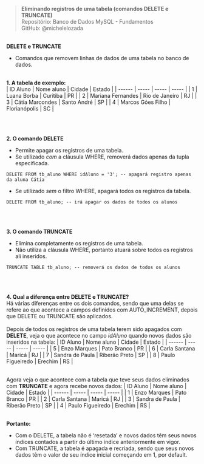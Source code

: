 > **Eliminando registros de uma tabela (comandos DELETE e TRUNCATE)**     
> Repositório: Banco de Dados MySQL - Fundamentos    
> GitHub: @michelelozada
&nbsp;
     
&nbsp;  
**DELETE e TRUNCATE**  
- Comandos que removem linhas de dados de uma tabela no banco de dados.
&nbsp;
     
&nbsp;  
**1. A tabela de exemplo:**  
| ID Aluno | Nome aluno        | Cidade         | Estado |
| ------   | -----             | -----          | -----  |
| 1        | Luana Borba       | Curitiba       | PR     |
| 2        | Mariana Fernandes | Rio de Janeiro | RJ     |
| 3        | Cátia Marcondes   | Santo André    | SP     |
| 4        | Marcos Góes Filho | Florianópolis  | SC     |

&nbsp;
     
&nbsp;  
**2. O comando DELETE**  
* Permite apagar os registros de uma tabela.  
* Se utilizado *com* a cláusula WHERE, removerá dados apenas da tupla especificada.  
```mysql
DELETE FROM tb_aluno WHERE idAluno = '3'; -- apagará registro apenas da aluna Cátia
```
* Se utilizado *sem* o filtro WHERE, apagará todos os registros da tabela.  
```mysql
DELETE FROM tb_aluno; -- irá apagar os dados de todos os alunos  
```
&nbsp;
     
&nbsp;   
**3. O comando TRUNCATE**  
* Elimina completamente os registros de uma tabela.  
* Não utiliza a cláusula WHERE, portanto atuará sobre todos os registros ali inseridos.  
```mysql
TRUNCATE TABLE tb_aluno; -- removerá os dados de todos os alunos   
```
&nbsp;
     
&nbsp;    
**4. Qual a diferença entre DELETE e TRUNCATE?**    
Há várias diferenças entre os dois comandos, sendo que uma delas se refere ao que acontece a campos
definidos com AUTO_INCREMENT, depois que DELETE ou TRUNCATE são aplicados.  
&nbsp;
&nbsp;  
Depois de todos os registros de uma tabela terem sido apagados com **DELETE**, veja o que acontece 
no campo *idAluno* quando novos dados são inseridos na tabela: 
| ID Aluno | Nome aluno         | Cidade         | Estado  |
| ------   | -----              | -----          | -----   |
| 5	       | Enzo Marques	    | Pato Branco    | PR      |
| 6        | Carla Santana      | Maricá	     | RJ      |
| 7        | Sandra de Paula    | Riberão Preto	 | SP      |
| 8        | Paulo Figueiredo	| Erechim	     | RS      |

&nbsp;
&nbsp;   
Agora veja o que acontece com a tabela que teve seus dados eliminados com **TRUNCATE** e agora recebe novos 
dados: 
| ID Aluno | Nome aluno       | Cidade        | Estado  |
| ------   | -----            | -----         | -----   |
| 1	       | Enzo Marques	  | Pato Branco   | PR      |
| 2        | Carla Santana    | Maricá	      | RJ      |
| 3        | Sandra de Paula  | Riberão Preto | SP      |
| 4        | Paulo Figueiredo | Erechim	      | RS      |

&nbsp;
&nbsp;  
**Portanto:**  
* Com o DELETE, a tabela não é ‘resetada’ e novos dados têm seus novos índices contados a partir do último 
índice anteriormente em vigor.  
* Com TRUNCATE, a tabela é apagada e recriada, sendo que seus novos dados têm o valor de seu índice inicial 
começando em 1, por default.